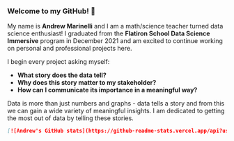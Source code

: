 ### Welcome to my GitHub! 👋

My name is **Andrew Marinelli** and I am a math/science teacher turned data science enthusiast! I graduated from the **Flatiron School Data Science Immersive** program in December 2021 and am excited to continue working on personal and professional projects here. 

I begin every project asking myself:
- **What story does the data tell?** 
- **Why does this story matter to my stakeholder?** 
- **How can I communicate its importance in a meaningful way?**

Data is more than just numbers and graphs - data tells a story and from this we can gain a wide variety of meaningful insights. I am dedicated to getting the most out of data by telling these stories. 

```md
[![Andrew's GitHub stats](https://github-readme-stats.vercel.app/api?username=amarinelli12)](https://github.com/anuraghazra/github-readme-stats)
```



<!--
**amarinelli12/amarinelli12** is a ✨ _special_ ✨ repository because its `README.md` (this file) appears on your GitHub profile.

Here are some ideas to get you started:

🔭 I’m currently working on ...
- 🌱 I’m currently learning ...
- 👯 I’m looking to collaborate on ...
- 🤔 I’m looking for help with ...
- 💬 Ask me about ...
- 📫 How to reach me: ...
- 😄 Pronouns: ...
- ⚡ Fun fact: ...
-->
